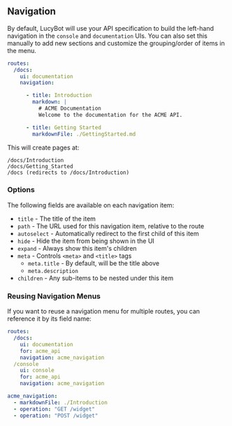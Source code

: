 ## Navigation
By default, LucyBot will use your API specification to build the left-hand navigation
in the `console` and `documentation` UIs. You can also set this manually to
add new sections and customize the grouping/order of items in the menu.

```yaml
routes:
  /docs:
    ui: documentation
    navigation:

      - title: Introduction
        markdown: |
          # ACME Documentation
          Welcome to the documentation for the ACME API.

      - title: Getting Started
        markdownFile: ./GettingStarted.md
```

This will create pages at:
```no-highlight
/docs/Introduction
/docs/Getting_Started
/docs (redirects to /docs/Introduction)
```

### Options

The following fields are available on each navigation item:
* `title` - The title of the item
* `path` - The URL used for this navigation item, relative to the route
* `autoselect` - Automatically redirect to the first child of this item
* `hide` - Hide the item from being shown in the UI
* `expand` - Always show this item's children
* `meta` - Controls `<meta>` and `<title>` tags
  * `meta.title` - By default, will be the title above
  * `meta.description`
* `children` - Any sub-items to be nested under this item

### Reusing Navigation Menus
If you want to reuse
a navigation menu for multiple routes, you can reference it by its field name:

```yaml
routes:
  /docs:
    ui: documentation
    for: acme_api
    navigation: acme_navigation
  /console
    ui: console
    for: acme_api
    navigation: acme_navigation

acme_navigation:
  - markdownFile: ./Introduction
  - operation: "GET /widget"
  - operation: "POST /widget"
```
